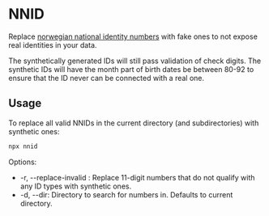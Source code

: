 # NNID

Replace [norwegian national identity numbers](https://no.wikipedia.org/wiki/F%C3%B8dselsnummer) with fake ones to not expose real identities in your data. 

The synthetically generated IDs will still pass validation of check digits. The synthetic
IDs will have the month part of birth dates be between 80-92 to ensure that the ID never can be connected with a real one. 

## Usage
To replace all valid NNIDs in the current directory (and subdirectories) with synthetic ones:
```bash
npx nnid
```

Options:

* -r, --replace-invalid : Replace 11-digit numbers that do not qualify with any ID types with synthetic ones.
* -d, --dir: Directory to search for numbers in. Defaults to current directory.
